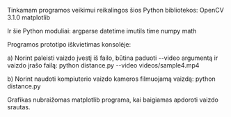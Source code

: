 Tinkamam programos veikimui reikalingos šios Python bibliotekos:
OpenCV 3.1.0
matplotlib

Ir šie Python moduliai:
argparse
datetime
imutils
time
numpy
math

Programos prototipo iškvietimas konsolėje:

a) Norint paleisti vaizdo įvestį iš failo, būtina paduoti --video argumentą
ir vaizdo įrašo failą:
python distance.py --video videos/sample4.mp4

b) Norint naudoti kompiuterio vaizdo kameros filmuojamą vaizdą:
python distance.py

Grafikas nubraižomas matplotlib programa, kai baigiamas apdoroti vaizdo srautas.
